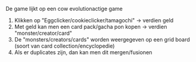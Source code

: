 De game lijkt op een cow evolutionactige game
1. Klikken op "Eggclicker/cookieclicker/tamagochi" -> verdien geld 
2. Met geld kan men een card pack/gacha pon kopen -> verdien "monster/creator/card" 
3. De "monsters/creators/cards" worden weergegeven op een grid board (soort van card collection/encyclopedie)
4. Als er duplicates zijn, dan kan men dit mergen/fusionen

